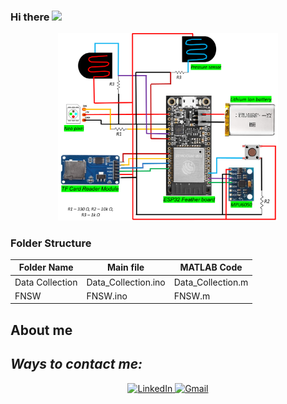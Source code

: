 ### Hi there <img src="https://github.com/TheDudeThatCode/TheDudeThatCode/blob/master/Assets/Hi.gif" width="29px"> 



<div align="center">
  <img width="70%" src="https://github.com/SaiKishanRali/Code/blob/main/Images/sch_exp3.png" alt="cover" />
</div>


<!-- <table>
  <thead>
    <tr>
      <td align="center">
        <span><strong>Programming Languages & Frameworks</strong></span>
      </td>
    </tr>
  </thead>
  
  <tbody>
    <tr>
      <td align="center">
        <img width="70%" src="https://github.com/oussamabouchikhi/oussamabouchikhi/blob/master/assets/skills.png" alt="cover" />
      </td>
    </tr>
  </tbody> -->
  
</table>
</div>

### Folder Structure
| Folder Name | Main file | MATLAB Code |
| --- | --- | --- |
| Data Collection | Data_Collection.ino | Data_Collection.m |
| FNSW | FNSW.ino | FNSW.m |

## About me




<h2><i>Ways to contact me:</i></h2>
<div  align="center">

  <a href="https://www.linkedin.com/in/sai-kishan-rali/" target="_blank">
    <img src="https://img.shields.io/badge/LinkedIn-%230077B5.svg?&style=flat-square&logo=linkedin&logoColor=white&color=071A2C" alt="LinkedIn">
  </a>

   <a href="mailto:rali.sai.kishan@gmail.com" mailto="rali.sai.kishan@gmail.com" target="_blank">
    <img src="https://img.shields.io/badge/Gmail-%231877F2.svg?&style=flat-square&logo=gmail&logoColor=white&color=071A2C" alt="Gmail">
  </a>
</div>


